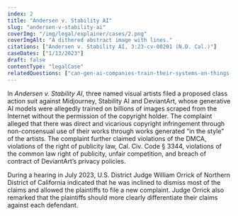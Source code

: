 ```yaml
---
index: 2
title: "Andersen v. Stability AI"
slug: "andersen-v-stability-ai"
coverImg: "/img/legal/explainer/cases/2.png"
coverImgAlt: "A dithered abstract image with lines."
citations: ["Andersen v. Stability AI, 3:23-cv-00201 (N.D. Cal.)"]
caseDates: ["1/13/2023"]
draft: false 
contentType: "legalCase"
relatedQuestions: ["can-gen-ai-companies-train-their-systems-on-things-i-made"]
---
```

In *Andersen v. Stability AI*, three named visual artists filed a proposed class action suit against Midjourney, Stability AI and DeviantArt, whose generative AI models were allegedly trained on billions of images scraped from the Internet without the permission of the copyright holder. The complaint alleged that there was direct and vicarious copyright infringement through non-consensual use of their works through works generated “in the style” of the artists. The complaint further claimed violations of the DMCA, violations of the right of publicity law, Cal. Civ. Code § 3344, violations of the common law right of publicity, unfair competition, and breach of contract of DeviantArt’s privacy policies.

During a hearing in July 2023, U.S. District Judge William Orrick of Northern District of California indicated that he was inclined to dismiss most of the claims and allowed the plaintiffs to file a new complaint. Judge Orrick also remarked that the plaintiffs should more clearly differentiate their claims against each defendant.
